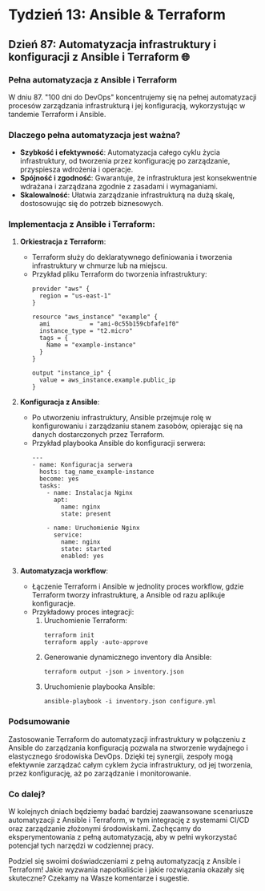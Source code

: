 # Tydzień 13: Ansible & Terraform

## Dzień 87: Automatyzacja infrastruktury i konfiguracji z Ansible i Terraform 🌐

### Pełna automatyzacja z Ansible i Terraform
W dniu 87. "100 dni do DevOps" koncentrujemy się na pełnej automatyzacji procesów zarządzania infrastrukturą i jej konfiguracją, wykorzystując w tandemie Terraform i Ansible.

### Dlaczego pełna automatyzacja jest ważna?
- **Szybkość i efektywność**: Automatyzacja całego cyklu życia infrastruktury, od tworzenia przez konfigurację po zarządzanie, przyspiesza wdrożenia i operacje.
- **Spójność i zgodność**: Gwarantuje, że infrastruktura jest konsekwentnie wdrażana i zarządzana zgodnie z zasadami i wymaganiami.
- **Skalowalność**: Ułatwia zarządzanie infrastrukturą na dużą skalę, dostosowując się do potrzeb biznesowych.

### Implementacja z Ansible i Terraform:
1. **Orkiestracja z Terraform**:
   - Terraform służy do deklaratywnego definiowania i tworzenia infrastruktury w chmurze lub na miejscu.
   - Przykład pliku Terraform do tworzenia infrastruktury:
     ```
     provider "aws" {
       region = "us-east-1"
     }

     resource "aws_instance" "example" {
       ami           = "ami-0c55b159cbfafe1f0"
       instance_type = "t2.micro"
       tags = {
         Name = "example-instance"
       }
     }

     output "instance_ip" {
       value = aws_instance.example.public_ip
     }
     ```

2. **Konfiguracja z Ansible**:
   - Po utworzeniu infrastruktury, Ansible przejmuje rolę w konfigurowaniu i zarządzaniu stanem zasobów, opierając się na danych dostarczonych przez Terraform.
   - Przykład playbooka Ansible do konfiguracji serwera:
     ```
     ---
     - name: Konfiguracja serwera
       hosts: tag_name_example-instance
       become: yes
       tasks:
         - name: Instalacja Nginx
           apt:
             name: nginx
             state: present

         - name: Uruchomienie Nginx
           service:
             name: nginx
             state: started
             enabled: yes
     ```

3. **Automatyzacja workflow**:
   - Łączenie Terraform i Ansible w jednolity proces workflow, gdzie Terraform tworzy infrastrukturę, a Ansible od razu aplikuje konfiguracje.
   - Przykładowy proces integracji:
     1. Uruchomienie Terraform:
        ```
        terraform init
        terraform apply -auto-approve
        ```
     2. Generowanie dynamicznego inventory dla Ansible:
        ```
        terraform output -json > inventory.json
        ```
     3. Uruchomienie playbooka Ansible:
        ```
        ansible-playbook -i inventory.json configure.yml
        ```

### Podsumowanie
Zastosowanie Terraform do automatyzacji infrastruktury w połączeniu z Ansible do zarządzania konfiguracją pozwala na stworzenie wydajnego i elastycznego środowiska DevOps. Dzięki tej synergii, zespoły mogą efektywnie zarządzać całym cyklem życia infrastruktury, od jej tworzenia, przez konfigurację, aż po zarządzanie i monitorowanie.

### Co dalej?
W kolejnych dniach będziemy badać bardziej zaawansowane scenariusze automatyzacji z Ansible i Terraform, w tym integrację z systemami CI/CD oraz zarządzanie złożonymi środowiskami. Zachęcamy do eksperymentowania z pełną automatyzacją, aby w pełni wykorzystać potencjał tych narzędzi w codziennej pracy.

Podziel się swoimi doświadczeniami z pełną automatyzacją z Ansible i Terraform! Jakie wyzwania napotkaliście i jakie rozwiązania okazały się skuteczne? Czekamy na Wasze komentarze i sugestie.
